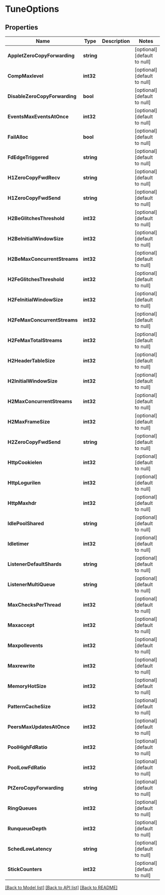 # TuneOptions

## Properties
Name | Type | Description | Notes
------------ | ------------- | ------------- | -------------
**AppletZeroCopyForwarding** | **string** |  | [optional] [default to null]
**CompMaxlevel** | **int32** |  | [optional] [default to null]
**DisableZeroCopyForwarding** | **bool** |  | [optional] [default to null]
**EventsMaxEventsAtOnce** | **int32** |  | [optional] [default to null]
**FailAlloc** | **bool** |  | [optional] [default to null]
**FdEdgeTriggered** | **string** |  | [optional] [default to null]
**H1ZeroCopyFwdRecv** | **string** |  | [optional] [default to null]
**H1ZeroCopyFwdSend** | **string** |  | [optional] [default to null]
**H2BeGlitchesThreshold** | **int32** |  | [optional] [default to null]
**H2BeInitialWindowSize** | **int32** |  | [optional] [default to null]
**H2BeMaxConcurrentStreams** | **int32** |  | [optional] [default to null]
**H2FeGlitchesThreshold** | **int32** |  | [optional] [default to null]
**H2FeInitialWindowSize** | **int32** |  | [optional] [default to null]
**H2FeMaxConcurrentStreams** | **int32** |  | [optional] [default to null]
**H2FeMaxTotalStreams** | **int32** |  | [optional] [default to null]
**H2HeaderTableSize** | **int32** |  | [optional] [default to null]
**H2InitialWindowSize** | **int32** |  | [optional] [default to null]
**H2MaxConcurrentStreams** | **int32** |  | [optional] [default to null]
**H2MaxFrameSize** | **int32** |  | [optional] [default to null]
**H2ZeroCopyFwdSend** | **string** |  | [optional] [default to null]
**HttpCookielen** | **int32** |  | [optional] [default to null]
**HttpLogurilen** | **int32** |  | [optional] [default to null]
**HttpMaxhdr** | **int32** |  | [optional] [default to null]
**IdlePoolShared** | **string** |  | [optional] [default to null]
**Idletimer** | **int32** |  | [optional] [default to null]
**ListenerDefaultShards** | **string** |  | [optional] [default to null]
**ListenerMultiQueue** | **string** |  | [optional] [default to null]
**MaxChecksPerThread** | **int32** |  | [optional] [default to null]
**Maxaccept** | **int32** |  | [optional] [default to null]
**Maxpollevents** | **int32** |  | [optional] [default to null]
**Maxrewrite** | **int32** |  | [optional] [default to null]
**MemoryHotSize** | **int32** |  | [optional] [default to null]
**PatternCacheSize** | **int32** |  | [optional] [default to null]
**PeersMaxUpdatesAtOnce** | **int32** |  | [optional] [default to null]
**PoolHighFdRatio** | **int32** |  | [optional] [default to null]
**PoolLowFdRatio** | **int32** |  | [optional] [default to null]
**PtZeroCopyForwarding** | **string** |  | [optional] [default to null]
**RingQueues** | **int32** |  | [optional] [default to null]
**RunqueueDepth** | **int32** |  | [optional] [default to null]
**SchedLowLatency** | **string** |  | [optional] [default to null]
**StickCounters** | **int32** |  | [optional] [default to null]

[[Back to Model list]](../README.md#documentation-for-models) [[Back to API list]](../README.md#documentation-for-api-endpoints) [[Back to README]](../README.md)



